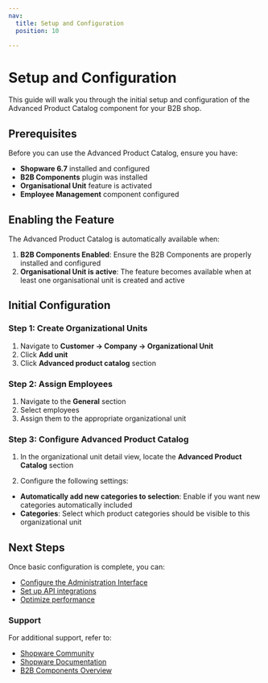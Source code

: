 ```yaml
---
nav:
  title: Setup and Configuration
  position: 10

---
```


# Setup and Configuration

This guide will walk you through the initial setup and configuration of the Advanced Product Catalog component for your B2B shop.

## Prerequisites

Before you can use the Advanced Product Catalog, ensure you have:

* **Shopware 6.7** installed and configured
* **B2B Components** plugin was installed
* **Organisational Unit** feature is activated
* **Employee Management** component configured

## Enabling the Feature

The Advanced Product Catalog is automatically available when:

1. **B2B Components Enabled**: Ensure the B2B Components are properly installed and configured
2. **Organisational Unit is active**: The feature becomes available when at least one organisational unit is created and active

## Initial Configuration

### Step 1: Create Organizational Units

1. Navigate to **Customer → Company → Organizational Unit**
2. Click **Add unit**
3. Click **Advanced product catalog** section

### Step 2: Assign Employees

1. Navigate to the **General** section
2. Select employees
3. Assign them to the appropriate organizational unit

### Step 3: Configure Advanced Product Catalog

1. In the organizational unit detail view, locate the **Advanced Product Catalog** section

2. Configure the following settings:

* **Automatically add new categories to selection**: Enable if you want new categories automatically included
* **Categories**: Select which product categories should be visible to this organizational unit

## Next Steps

Once basic configuration is complete, you can:

* [Configure the Administration Interface](./administration-interface.md)
* [Set up API integrations](./api-and-integration.md)
* [Optimize performance](./performance-and-caching.md)

### Support

For additional support, refer to:

* [Shopware Community](https://community.shopware.com/)
* [Shopware Documentation](https://docs.shopware.com/)
* [B2B Components Overview](../index.md)
